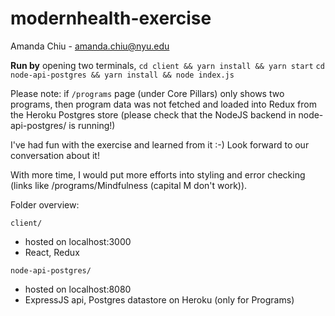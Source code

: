 # modernhealth-exercise

Amanda Chiu - amanda.chiu@nyu.edu

**Run by** opening two terminals,
`cd client && yarn install && yarn start`
`cd node-api-postgres && yarn install && node index.js`

Please note: if `/programs` page (under Core Pillars) only shows two programs, then program data was not fetched and loaded into Redux from the Heroku Postgres store (please check that the NodeJS backend in node-api-postgres/ is running!)

I've had fun with the exercise and learned from it :-) 
Look forward to our conversation about it!

With more time, I would put more efforts into styling and error checking (links like /programs/Mindfulness (capital M don't work)).

Folder overview:

`client/`

- hosted on localhost:3000
- React, Redux

`node-api-postgres/`

- hosted on localhost:8080
- ExpressJS api, Postgres datastore on Heroku (only for Programs)